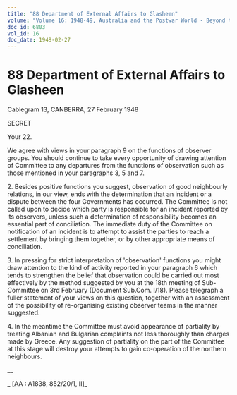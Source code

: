 ```yaml
---
title: "88 Department of External Affairs to Glasheen"
volume: "Volume 16: 1948-49, Australia and the Postwar World - Beyond the Region"
doc_id: 6803
vol_id: 16
doc_date: 1948-02-27
---
```


# 88 Department of External Affairs to Glasheen

Cablegram 13, CANBERRA, 27 February 1948

SECRET

Your 22.

We agree with views in your paragraph 9 on the functions of observer groups. You should continue to take every opportunity of drawing attention of Committee to any departures from the functions of observation such as those mentioned in your paragraphs 3, 5 and 7.

2\. Besides positive functions you suggest, observation of good neighbourly relations, in our view, ends with the determination that an incident or a dispute between the four Governments has occurred. The Committee is not called upon to decide which party is responsible for an incident reported by its observers, unless such a determination of responsibility becomes an essential part of conciliation. The immediate duty of the Committee on notification of an incident is to attempt to assist the parties to reach a settlement by bringing them together, or by other appropriate means of conciliation.

3\. In pressing for strict interpretation of 'observation' functions you might draw attention to the kind of activity reported in your paragraph 6 which tends to strengthen the belief that observation could be carried out most effectively by the method suggested by you at the 18th meeting of Sub-Committee on 3rd February (Document Sub.Com. I/18). Please telegraph a fuller statement of your views on this question, together with an assessment of the possibility of re-organising existing observer teams in the manner suggested.

4\. In the meantime the Committee must avoid appearance of partiality by treating Albanian and Bulgarian complaints not less thoroughly than charges made by Greece. Any suggestion of partiality on the part of the Committee at this stage will destroy your attempts to gain co-operation of the northern neighbours.

__

_ [AA : A1838, 852/20/1, II]_
